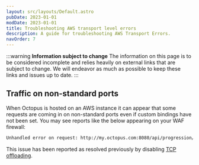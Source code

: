 ```yaml
---
layout: src/layouts/Default.astro
pubDate: 2023-01-01
modDate: 2023-01-01
title: Troubleshooting AWS transport level errors
description: A guide for troubleshooting AWS Transport Errors.
navOrder: 7
---
```

:::warning
**Information subject to change**
The information on this page is to be considered incomplete and relies heavily on external links that are subject to change. We will endeavor as much as possible to keep these links and issues up to date.
:::

## Traffic on non-standard ports
When Octopus is hosted on an AWS instance it can appear that some requests are coming in on non-standard ports even if custom bindings have not been set. You may see reports like the below appearing on your WAF firewall:

```html
Unhandled error on request: http://my.octopus.com:8080/api/progression/Projects-1 123456789fe145449dc66ef65f1386cd by ...
```

This issue has been reported as resolved previously by disabling [TCP offloading](http://docs.aws.amazon.com/AWSEC2/latest/WindowsGuide/pvdrivers-troubleshooting.html#citrix-tcp-offloading).

